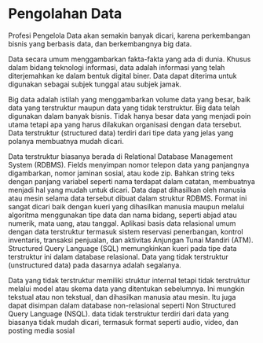 # Pengolahan Data
Profesi Pengelola Data akan semakin banyak dicari, karena perkembangan bisnis yang berbasis data, dan berkembangnya big data. 

Data secara umum menggambarkan fakta-fakta yang ada di dunia. Khusus dalam bidang teknologi informasi, data adalah informasi yang telah diterjemahkan ke dalam bentuk digital biner. Data dapat diterima untuk digunakan sebagai subjek tunggal atau subjek jamak. 

Big data adalah istilah yang menggambarkan volume data yang besar, baik data yang terstruktur maupun data yang tidak terstruktur. Big data telah digunakan dalam banyak bisnis. Tidak hanya besar data yang menjadi poin utama tetapi apa yang harus dilakukan organisasi dengan data tersebut. Data terstruktur (structured data) terdiri dari tipe data yang jelas yang polanya membuatnya mudah dicari. 

Data terstruktur biasanya berada di Relational Database Management System (RDBMS). Fields menyimpan nomor telepon data yang panjangnya digambarkan, nomor jaminan sosial, atau kode zip. Bahkan string teks dengan panjang variabel seperti nama terdapat dalam catatan, membuatnya menjadi hal yang mudah untuk dicari. Data dapat dihasilkan oleh manusia atau mesin selama data tersebut dibuat dalam struktur RDBMS. Format ini sangat dicari baik dengan kueri yang dihasilkan manusia maupun melalui algoritma menggunakan tipe data dan nama bidang, seperti abjad atau numerik, mata uang, atau tanggal. Aplikasi basis data relasional umum dengan data terstruktur termasuk sistem reservasi penerbangan, kontrol inventaris, transaksi penjualan, dan aktivitas Anjungan Tunai Mandiri (ATM). Structured Query Language (SQL) memungkinkan kueri pada tipe data terstruktur ini dalam database relasional. Data yang tidak terstruktur (unstructured data) pada dasarnya adalah segalanya. 

Data yang tidak terstruktur memiliki struktur internal tetapi tidak terstruktur melalui model atau skema data yang ditentukan sebelumnya. Ini mungkin tekstual atau non tekstual, dan dihasilkan manusia atau mesin. Itu juga dapat disimpan dalam database non-relasional seperti Non Structured Query Language (NSQL). data tidak terstruktur terdiri dari data yang biasanya tidak mudah dicari, termasuk format seperti audio, video, dan posting media sosial
